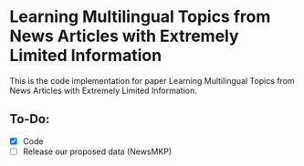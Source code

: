# Learning Multilingual Topics from News Articles with Extremely Limited Information

This is the code implementation for paper Learning Multilingual Topics from News Articles with Extremely Limited Information.

## To-Do:
- [x] Code
- [ ] Release our proposed data (NewsMKP)
